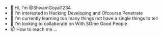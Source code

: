 - 👋 Hi, I’m @ShivamGoyal1234
- 👀 I’m interested in Hacking Developing and Ofcourse Penetrate  
- 🌱 I’m currently learning too many things not have a single things to tell
- 💞️ I’m looking to collaborate on  With SOme Good People
- 📫 How to reach me ...

<!---
ShivamGoyal1234/ShivamGoyal1234 is a ✨ special ✨ repository because its `README.md` (this file) appears on your GitHub profile.
You can click the Preview link to take a look at your changes.
--->
